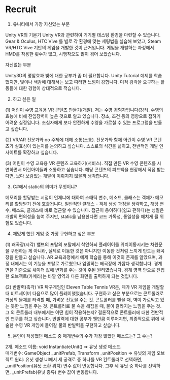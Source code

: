 # Recruit

1. 유니티에서 가장 자신있는 부분

Unity VR의 기본기
Unity VR과 관련하여 기기별 테스팅 환경을 마련할 수 있습니다.
Gear & Oculus, HTC Vive 를 별로 각 환경에 맞는 세팅법을 실습해 보았고, Steam VR/HTC Vive 기반의 게임을 개발한 것이 근거입니다.
게임을 개발하는 과정에서 HMD를 착용한 횟수가 많고, 시행착오도 많이 겪어 보았습니다.

자신없는 부분

Unity3D의 명암효과
빛에 대한 공부가 좀 더 필요합니다. Unity Tutorial 예제를 학습했지만, 빛이나 색감에 대해서는 보고 따라한 느낌이 강합니다.
미적 감각을 요구하는 활동들에 대한 경험이 상대적으로 적습니다.


2. 하고 싶은 일

(1) 어린이 수영 교육용 VR 콘텐츠 만들기(개발).
저는 수영 경험자입니다(3년). 
수영의 효능에 비해 진입장벽이 높은 것으로 알고 있습니다. 장소, 조건 등의 영향으로 접하기 어려운 실정입니다.
초심자에게 보다 안전하게 수영을 가르칠 수 있는 프로그램을 만들고 싶습니다.

(2) VR/AR 전문가와 oo 주제에 대해 소통(소통). 
전문가와 함께 어린이 수영 VR 콘텐츠가 실효성이 있는지를 논의하고 싶습니다.
스스로의 식견을 넓히고, 전반적인 개발 인사이트를 확장하고 싶습니다.

(3) 어린이 수영 교육용 VR 콘텐츠 교육하기(서비스).
직접 만든 VR 수영 콘텐츠를 시연하면서 어린아이들과 소통하고 싶습니다. 
해당 콘텐츠의 피드백을 현장에서 직접 받는다면, 보다 보람있는 개발이 이뤄지지 않을까 생각합니다.


3. C#에서 static의 의미가 무엇이냐?

메모리를 할당받는 시점이 언제냐에 대하여 스태틱 변수, 메소드, 클래스는 객체가 메모리를 할당받기 전에 호출됩니다.
일반적인 클래스 - 객체 생성 과정을 생략하고, 해당 변수, 메소드, 클래스에 바로 접근할 수 있습니다.
접근이 용이하다(쉽고 편하다)는 성질은 개발의 편의성을 높여 주지만,
static을 남용한다면 코드 가독성, 통일성을 해치게 될 위험도 있습니다.

4. 재밌게 했던 게임 중 가장 구현하고 싶은 부분

(1) 왜곡장(시각)
밸브의 포탈의 포탈에서 착안하되 플레이어를 위치이동시키는 차원문을 구현하는 게 아니라, 
실제로 이동한 것은 아니지만 이동한 것처럼 느끼게 만드는 왜곡장을 만들고 싶습니다.
AR 교육과정에서 예제 학습을 통해 이것의 존재를 알았으며,
과정 내에서는 이 기능을 포탈로 가르쳤으나 엄밀히는 왜곡장에 가깝다 생각합니다.
경계면을 기준으로 셰이더 값에 변화를 주는 것이 주된 원리였습니다.
경계 영역 안으로 진입한 오브젝트(카메라)는 바깥 영역과 다른 화면을 출력하게 되는 것입니다.

(2) 반발력(촉각)
VR 탁구게임인 Eleven Table Tennis VR은, 제가 VR 게임을 개발할 때 비트세이버 다음으로 많이 플레이했었습니다.
구현하고 싶은 부분으로는
콘트롤러로 가상의 물체를 타격할 때, 가벼운 진동을 주는 것.
콘트롤러를 뻗을 때, 벽이 가로막고 있는 듯한 느낌을 주는 것.
콘트롤러로 물 속을 헤집을 때, 물이 갈라지는 느낌을 주는 것.
그 외
콘트롤러 내부에서는 어떤 힘이 작용하는지?
결론적으로 콘트롤러에 대한 전반적인 연구를 하고 싶습니다.
반발력에 대한 공부가 웬만큼 이루어지면, 최종적으로 위에 서술한 수영 VR 게임에 들어갈 물의 반발력을 구현하고 싶습니다.


5. 본인이 작성했던 메소드 중 매개변수의 수가 가장 많았던 메소드는? 그 수는?

2개.
메소드 이름: void InstantiateUnit() => 유닛 생성 메소드.  
매개변수: GameObject _unitPrefab, Transform _unitPosition => 유닛의 게임 오브젝트
원리: 유닛 생성 UI에서 세 공격로 중 하나를 VR 컨트롤러로 선택하면, _unitPosition(유닛 소환 위치) 변수 값이 변동합니다.
그후 세 유닛 중 하나를 선택하면, _unitPrefab(유닛 종류) 변수 값이 변동합니다.
